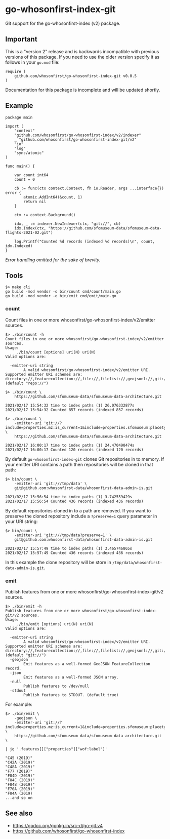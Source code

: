 # go-whosonfirst-index-git

Git support for the go-whosonfirst-index (v2) package.

## Important

This is a "version 2" release and is backwards incompatible with previous versions of this package. If you need to use the older version specify it as follows in your `go.mod` file:

```
require (
	github.com/whosonfirst/go-whosonfirst-index-git v0.0.5
)
```

Documentation for this package is incomplete and will be updated shortly.

## Example

```
package main

import (
	"context"
	"github.com/whosonfirst/go-whosonfirst-index/v2/indexer"
	_ "github.com/whosonfirst/go-whosonfirst-index-git/v2"
	"io"
	"log"
	"sync/atomic"
)

func main() {

	var count int64
	count = 0

	cb := func(ctx context.Context, fh io.Reader, args ...interface{}) error {
		atomic.AddInt64(&count, 1)
		return nil
	}

	ctx := context.Background()
	
	idx, _ := indexer.NewIndexer(ctx, "git://", cb)
	idx.Index(ctx, "https://github.com/sfomuseum-data/sfomuseum-data-flights-2021-02.git")
	
	log.Printf("Counted %d records (indexed %d records)\n", count, idx.Indexed)	
}
```

_Error handling omitted for the sake of brevity._

## Tools

```
$> make cli
go build -mod vendor -o bin/count cmd/count/main.go
go build -mod vendor -o bin/emit cmd/emit/main.go
```

### count

Count files in one or more whosonfirst/go-whosonfirst-index/v2/emitter sources.

```
$> ./bin/count -h
Count files in one or more whosonfirst/go-whosonfirst-index/v2/emitter sources.
Usage:
	 ./bin/count [options] uri(N) uri(N)
Valid options are:

  -emitter-uri string
    	A valid whosonfirst/go-whosonfirst-index/v2/emitter URI. Supported emitter URI schemes are: directory://,featurecollection://,file://,filelist://,geojsonl://,git://,repo:// (default "repo://")
```

```
$> ./bin/count \
	https://github.com/sfomuseum-data/sfomuseum-data-architecture.git

2021/02/17 15:54:32 time to index paths (1) 26.076332877s
2021/02/17 15:54:32 Counted 857 records (indexed 857 records)
```


```
$> ./bin/count \
	-emitter-uri 'git://?include=properties.mz:is_current=1&include=properties.sfomuseum:placetype=gate' \
	https://github.com/sfomuseum-data/sfomuseum-data-architecture.git

2021/02/17 16:00:17 time to index paths (1) 24.470490474s
2021/02/17 16:00:17 Counted 120 records (indexed 120 records)
```

By default `go-whosonfirst-index-git` clones Git repositories in to memory. If your emitter URI contains a path then repositories will be cloned in that path:

```
$> bin/count \
	-emitter-uri 'git:///tmp/data' \
	git@github.com:whosonfirst-data/whosonfirst-data-admin-is.git

2021/02/17 15:56:54 time to index paths (1) 3.742559429s
2021/02/17 15:56:54 Counted 436 records (indexed 436 records)
```

By default repositories cloned in to a path are removed. If you want to preserve the cloned repository include a `?preserve=1` query parameter in your URI string:

```
$> bin/count \
	-emitter-uri 'git:///tmp/data?preserve=1' \
	git@github.com:whosonfirst-data/whosonfirst-data-admin-is.git

2021/02/17 15:57:49 time to index paths (1) 3.465746865s
2021/02/17 15:57:49 Counted 436 records (indexed 436 records)
```

In this example the clone repository will be store in `/tmp/data/whosonfirst-data-admin-is.git`.

### emit

Publish features from one or more whosonfirst/go-whosonfirst-index-git/v2 sources.

```
$> ./bin/emit -h
Publish features from one or more whosonfirst/go-whosonfirst-index-git/v2 sources.
Usage:
	 ./bin/emit [options] uri(N) uri(N)
Valid options are:

  -emitter-uri string
    	A valid whosonfirst/go-whosonfirst-index/v2/emitter URI. Supported emitter URI schemes are: directory://,featurecollection://,file://,filelist://,geojsonl://,git://,repo:// (default "git://")
  -geojson
    	Emit features as a well-formed GeoJSON FeatureCollection record.
  -json
    	Emit features as a well-formed JSON array.
  -null
    	Publish features to /dev/null
  -stdout
    	Publish features to STDOUT. (default true)
```

For example:

```
$> ./bin/emit \
	-geojson \
	-emitter-uri 'git://?include=properties.mz:is_current=1&include=properties.sfomuseum:placetype=gate' \
	https://github.com/sfomuseum-data/sfomuseum-data-architecture.git \

| jq '.features[]["properties"]["wof:label"]'

"C45 (2019)"
"C42A (2019)"
"C48A (2019)"
"F77 (2019)"
"F84D (2019)"
"F84C (2019)"
"F84B (2019)"
"F70A (2019)"
"F84A (2019)
...and so on
```

## See also

* https://godoc.org/gopkg.in/src-d/go-git.v4
* https://github.com/whosonfirst/go-whosonfirst-index